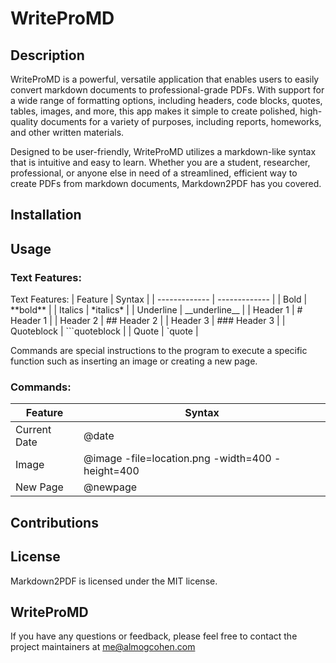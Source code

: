 # WriteProMD
## Description 
WriteProMD is a powerful, versatile application that enables users to easily convert markdown documents to professional-grade PDFs. With support for a wide range of formatting options, including headers, code blocks, quotes, tables, images, and more, this app makes it simple to create polished, high-quality documents for a variety of purposes, including reports, homeworks, and other written materials.

Designed to be user-friendly, WriteProMD utilizes a markdown-like syntax that is intuitive and easy to learn. Whether you are a student, researcher, professional, or anyone else in need of a streamlined, efficient way to create PDFs from markdown documents, Markdown2PDF has you covered.

## Installation

## Usage


### Text Features:

Text Features:
| Feature  | Syntax |
| ------------- | ------------- |
| Bold  | \*\*bold\*\*  |
| Italics  | \*italics\*  |
| Underline  | \_\_underline\_\_  |
| Header 1  | \# Header 1  |
| Header 2  | \#\# Header 2  |
| Header 3  | \#\#\# Header 3  |
| Quoteblock  | ```quoteblock  |
| Quote  | \`quote  |

Commands are special instructions to the program to execute a specific function such as inserting an image or creating a new page.

### Commands:
| Feature  | Syntax |
| ------------- | ------------- |
| Current Date  | \@date  |
| Image  | \@image -file=location.png -width=400 -height=400  |
| New Page  | \@newpage  |

## Contributions

## License

Markdown2PDF is licensed under the MIT license.

## WriteProMD
If you have any questions or feedback, please feel free to contact the project maintainers at me@almogcohen.com
